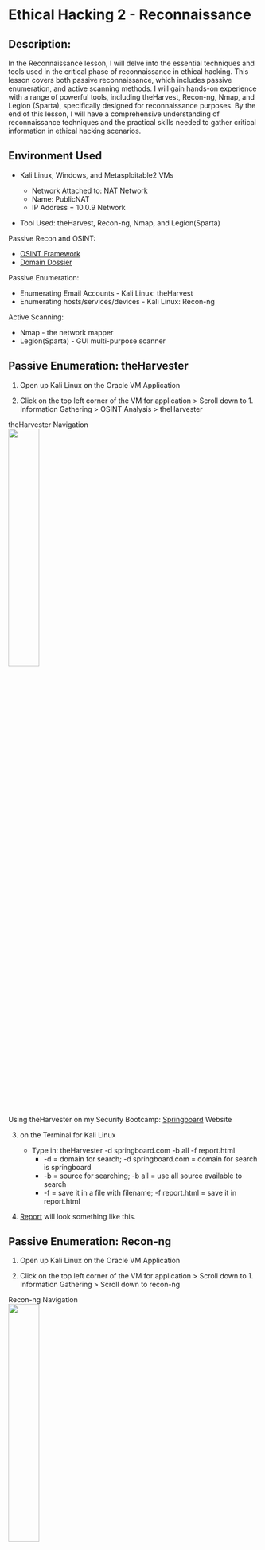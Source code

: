 # Ethical Hacking 2 - Reconnaissance

<h2>Description:</h2>

In the Reconnaissance lesson, I will delve into the essential techniques and tools used in the critical phase of reconnaissance in ethical hacking. This lesson covers both passive reconnaissance, which includes passive enumeration, and active scanning methods. I will gain hands-on experience with a range of powerful tools, including theHarvest, Recon-ng, Nmap, and Legion (Sparta), specifically designed for reconnaissance purposes. By the end of this lesson, I will have a comprehensive understanding of reconnaissance techniques and the practical skills needed to gather critical information in ethical hacking scenarios.

<h2>Environment Used</h2>

- Kali Linux, Windows, and Metasploitable2 VMs
  - Network Attached to: NAT Network
  - Name: PublicNAT
  - IP Address = 10.0.9 Network
    
- Tool Used: theHarvest, Recon-ng, Nmap, and Legion(Sparta)


Passive Recon and OSINT:

- [OSINT Framework](https://osintframework.com/)
- [Domain Dossier](https://centralops.net/co/domaindossier.aspx)

Passive Enumeration:

- Enumerating Email Accounts - Kali Linux: theHarvest
- Enumerating hosts/services/devices - Kali Linux: Recon-ng

Active Scanning:

- Nmap - the network mapper
- Legion(Sparta) - GUI multi-purpose scanner
  
<h2> </h2>

<h2>Passive Enumeration: theHarvester</h2>

1. Open up Kali Linux on the Oracle VM Application

2. Click on the top left corner of the VM for application >  Scroll down to 1. Information Gathering > OSINT Analysis > theHarvester

<p align="left">
theHarvester Navigation <br/>
<img src="https://i.imgur.com/rda7Dy2.png" height="35%" width="35%" alt=""/>
<br />

Using theHarvester on my Security Bootcamp: [Springboard](https://www.springboard.com/) Website

3. on the Terminal for Kali Linux
    - Type in: theHarvester -d springboard.com -b all -f report.html
      - -d = domain for search; -d springboard.com = domain for search is springboard
      - -b = source for searching; -b all = use all source available to search
      - -f = save it in a file with filename; -f report.html = save it in report.html
  
4. [Report](https://drive.google.com/file/d/1uj1ZkiOXBtuG9rmnZowaQxmjkcIgopdW/view?usp=sharing) will look something like this.

<h2> </h2>

<h2>Passive Enumeration: Recon-ng</h2>

1. Open up Kali Linux on the Oracle VM Application

2. Click on the top left corner of the VM for application >  Scroll down to 1. Information Gathering > Scroll down to recon-ng

<p align="left">
Recon-ng Navigation <br/>
<img src="https://i.imgur.com/5eJxgeu.png" height="35%" width="35%" alt=""/>
<br />

3. Install some modules ourselves by typing in the terminal:
    - > marketplace install recon

4. Check if hackertarget is installed by typing in the terminal:
    - > marketplace search hackertarget

5. If hackertarget is installed load the hackertarget module by typing in the terminal:
    - > modules load recon/domains-hosts/hackertarget

6. Set a source for the target search for the hackertarget module by typing in the terminal:
    - > options set SOURCE springboard.com

7. Run the module by typing in the terminal:
    - > run
    - Found 31 servers listed in the hackertarget open source free database

<p align="left">
Recon-ng Hackertarget in Action<br/>
<img src="https://i.imgur.com/5eJxgeu.png" height="35%" width="35%" alt=""/>
<br />

8. Can show the list in a better readable format by typing in the terminal:
    - > show hosts
    - This is a quick way to find out:
      - If you have more servers than you realized are publicly available
      - If you want to find a specific Server within your own organization

<p align="left">
Recon-ng Hackertarget in Show Host Command<br/>
<img src="https://i.imgur.com/GzAYqh1.png" height="35%" width="35%" alt=""/>
<br />

<h2> </h2>

<h2>Active Scanning: Nmap</h2>

- Using Kali Linux with Nmap to scan networks
- Need to open up the Window VM and the Metasploitable2 VM
  - Need to switch Metasploitable2 VM's network to NAT Network/ PublicNAT

1. Open up Kali Linux, Windows, and Metasploitable2 on the Oracle VM Application

2. Check if all our VMs are in the same network [10.0.9.0/24]
     - Window VM - In Cmd type: ipconfig; result: [10.0.9.5]
     - Metasploitable2 VM - login with msfadmin/msfadmin then type: sudo ifdown eth0 && ifup eth0; result: [10.0.9.6]
     - Kali Linux VM - Terminal type: ip a; result: [10.0.9.4]
  
3. Using Nmap in Kali Linux
    - Type in terminal: nmap 10.0.9.0/24
      - This will scan for all the 10.0.9 servers in the network

<p align="left">
Nmap in Action<br/>
<img src="https://i.imgur.com/FGT4oRx.png" height="35%" width="35%" alt=""/>
<br />

4. Nmap showed only:
    - 10.0.9.1 = Network Gateway
    - 10.0.9.4 = Kali Linux VM
    - 10.0.9.6 = Metasploitable2 VM
    - We are missing Windows VM because of Windows' firewall

5. Using the -sV command in Nmap to scan the version of services in 10.0.9.6
    - Type in terminal: nmap 10.0.9.6 -sV
    - We can see that 1524/tcp port can be a very crucial vulnerability

<p align="left">
Nmap -sV Command in Action<br/>
<img src="https://i.imgur.com/wzJJBEn.png" height="35%" width="35%" alt=""/>
<br />
  
6. Turning off Windows's firewall so Nmap can detect it
    - on Windows' Administrator cmd type in: netsh advfirewall set allprofiles state off

<p align="left">
Turning Off Firewall on Windows VM<br/>
<img src="https://i.imgur.com/C4EdzZx.png" height="35%" width="35%" alt=""/>
<br />

7. Go back to Kali and redo the Nmap Scan
  - nmap 10.0.9.0/24

<p align="left">
Nmap Scanning: Windows's IP Address Showed Up This Time<br/>
<img src="https://i.imgur.com/AOzJpx3.png" height="35%" width="35%" alt=""/>
<br />

8. Version Scan Windows's IP address with Nmap
    - nmap 10.0.9.5 -sV

<p align="left">
Nmap -sV on Windows VM<br/>
<img src="https://i.imgur.com/rJc95k8.png" height="35%" width="35%" alt=""/>
<br />

<h2> </h2>

<h2>Action Scanning: Legion(Sparta)</h2>

1. Open up Kali Linux on the Oracle VM Application

2. Click on the top left corner of the VM for application >  Scroll down to 1. Information Gathering > Scroll down to legion

<p align="left">
legion Navigation <br/>
<img src="https://i.imgur.com/qafbaJF.png" height="35%" width="35%" alt=""/>
<br />

3. Once the legion GUI application opens up, click on the green + sign
    - Add our network IP [10.0.9.0/24] in the box for IP(s), Range(s), and Host(s)
    - Change the Timing and Performance Options from: Aggressive to Normal
      - Aggressive is going to be too noisy for the network
    - Click submit
  
<p align="left">
legion IP Address Configuration <br/>
<img src="https://i.imgur.com/8YrzNOw.png" height="35%" width="35%" alt=""/>
<br />

4. All the networks are found and each tab after notes can state a vulnerability

<p align="left">
legion Scan for Device and Vulnerability found<br/>
<img src="https://i.imgur.com/oyOzWj8.png" height="35%" width="35%" alt=""/>
<br />

<h2> </h2>

<h2>Conclusion:</h2>

In conclusion, the Reconnaissance lesson has provided me with valuable insights into the essential techniques and tools used in the critical phase of reconnaissance in ethical hacking. I have explored both passive enumeration and active scanning methods. Through hands-on experience with powerful tools like theHarvest, Recon-ng, Nmap, and Legion (Sparta), designed for reconnaissance purposes, I have developed practical skills in gathering critical information. As a result of this lesson, I now possess a comprehensive understanding of reconnaissance techniques, making me well-prepared to execute effective reconnaissance strategies in ethical hacking scenarios.

- Employing tools such as theHarvester and Recon Hackertarget enables us to conduct passive reconnaissance on our designated target website.
- Nmap proves to be a valuable asset for comprehensive device scanning 
- It is imperative to exercise caution when employing Legion for network scans, particularly within corporate settings, as prior authorization is a prerequisite.
  - This precaution is essential due to potential restrictions imposed by Internet Service Providers on scanning activities.
  - Also considering network environments characterized by multiple users, such as those found in large buildings or apartment complexes.
- Legion serves as a proficient tool for conducting scans aimed at identifying both devices and vulnerabilities.

